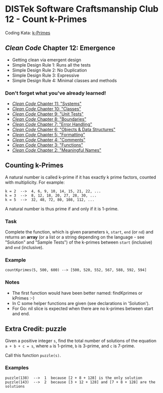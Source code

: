 DISTek Software Craftsmanship Club 12 - Count k-Primes
======================================================
Coding Kata: [k-Primes](https://codwars.com/kata/5726f813c8dcebf5ed000a6b)

_Clean Code_ Chapter 12: Emergence
----------------------------------
* Getting clean via emergent design
* Simple Design Rule 1: Runs all the tests
* Simple Design Rule 2: No Duplication
* Simple Design Rule 3: Expressive
* Simple Design Rule 4: Minimal classes and methods

### Don't forget what you've already learned!
* [_Clean Code_ Chapter 11: "Systems"](../rover-factory/readme.md)
* [_Clean Code_ Chapter 10: "Classes"](../rover-refactor/readme.md)
* [_Clean Code_ Chapter 9: "Unit Tests"](../rover-redux/README.md)
* [_Clean Code_ Chapter 8: "Boundaries"](../password-encrypt/README.md)
* [_Clean Code_ Chapter 7: "Error Handling"](../password/README.md)
* [_Clean Code_ Chapter 6: "Objects & Data Structures"](../bowling/README.md)
* [_Clean Code_ Chapter 5: "Formatting"](../tiny-maze/README.md)
* [_Clean Code_ Chapter 4: "Comments"](../arithmetic/README.md)
* [_Clean Code_ Chapter 3: "Functions"](../alphabet-cipher/README.md)
* [_Clean Code_ Chapter 2: "Meaningful Names"](../rover/README.md)

Counting k-Primes
-----------------
A natural number is called k-prime if it has exactly k prime factors, counted with multiplicity. For example:

```
k = 2  -->  4, 6, 9, 10, 14, 15, 21, 22, ...
k = 3  -->  8, 12, 18, 20, 27, 28, 30, ...
k = 5  -->  32, 48, 72, 80, 108, 112, ...
```

A natural number is thus prime if and only if it is 1-prime.

### Task
Complete the function, which is given parameters `k`, `start`, `end` (or `nd`) and returns an **array** (or a list or a
string depending on the language - see "Solution" and "Sample Tests") of the k-primes between `start` (inclusive) and
`end` (inclusive).

### Example
```
countKprimes(5, 500, 600) --> [500, 520, 552, 567, 588, 592, 594]
```

### Notes
* The first function would have been better named: findKprimes or kPrimes :-)
* In C some helper functions are given (see declarations in 'Solution').
* For Go: nil slice is expected when there are no k-primes between start and end.

Extra Credit: puzzle
--------------------
Given a positive integer `s`, find the total number of solutions of the equation `a + b + c = s`, where `a` is 1-prime,
`b` is 3-prime, and `c` is 7-prime.

Call this function `puzzle(s)`.

### Examples
```
puzzle(138)  -->  1  because [2 + 8 + 128] is the only solution
puzzle(143)  -->  2  because [3 + 12 + 128] and [7 + 8 + 128] are the solutions
```
